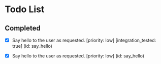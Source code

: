 # Todo List

## Completed

- [x] Say hello to the user as requested. [priority: low] [integration_tested: true] (id: say_hello)
- [x] Say hello to the user as requested. [priority: low] (id: say_hello)

